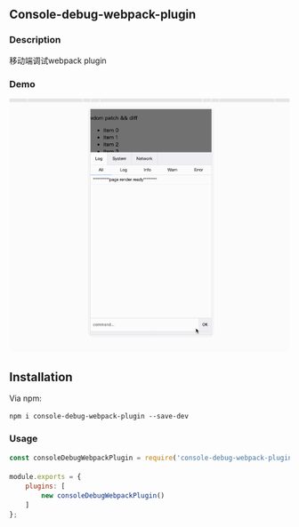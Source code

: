 ## Console-debug-webpack-plugin

### Description
移动端调试webpack plugin

### Demo

![demo](https://raw.githubusercontent.com/hackerwust/console-debug-webpack-plugin/master/assets/demo.gif)

## Installation
Via npm:

`npm i console-debug-webpack-plugin --save-dev`

### Usage
```js
const consoleDebugWebpackPlugin = require('console-debug-webpack-plugin');

module.exports = {
    plugins: [
        new consoleDebugWebpackPlugin()
    ]
};
```